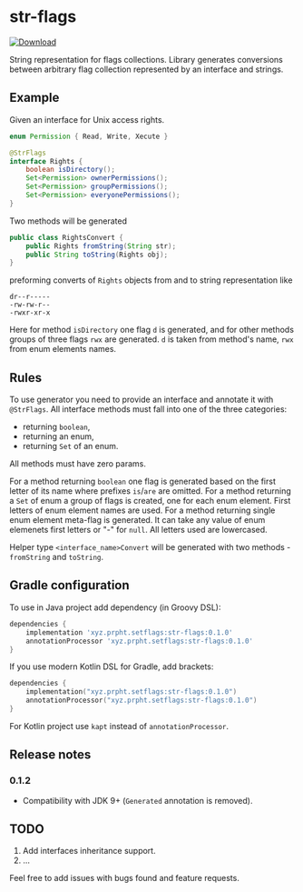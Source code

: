 # str-flags
[ ![Download](https://api.bintray.com/packages/ilyawaisman/maven/str-flags/images/download.svg?version=0.1.2) ](https://bintray.com/ilyawaisman/maven/str-flags/0.1.2/link)

String representation for flags collections. Library generates conversions between arbitrary flag collection represented by an interface and strings.

## Example

Given an interface for Unix access rights.

```java
enum Permission { Read, Write, Xecute }

@StrFlags
interface Rights {
    boolean isDirectory();
    Set<Permission> ownerPermissions();
    Set<Permission> groupPermissions();
    Set<Permission> everyonePermissions();
}
```

Two methods will be generated

```java
public class RightsConvert {
    public Rights fromString(String str); 
    public String toString(Rights obj); 
}
```

preforming converts of `Rights` objects from and to string representation like

```
dr--r-----
-rw-rw-r--
-rwxr-xr-x
```

Here for method `isDirectory` one flag `d` is generated, and for other methods groups of three flags `rwx` are generated.
`d` is taken from method's name, `rwx` from enum elements names.

## Rules

To use generator you need to provide an interface and annotate it with `@StrFlags`.
All interface methods must fall into one of the three categories:
* returning `boolean`,
* returning an enum,
* returning `Set` of an enum.

All methods must have zero params.

For a method returning `boolean` one flag is generated based on the first letter of its name where prefixes `is`/`are` are omitted.
For a method returning a `Set` of enum a group of flags is created, one for each enum element.
First letters of enum element names are used.
For a method returning single enum element meta-flag is generated.
It can take any value of enum elemenets first letters or "-" for `null`.
All letters used are lowercased.

Helper type `<interface_name>Convert` will be generated with two methods - `fromString` and `toString`.

## Gradle configuration

To use in Java project add dependency (in Groovy DSL):

```groovy
dependencies {
    implementation 'xyz.prpht.setflags:str-flags:0.1.0'
    annotationProcessor 'xyz.prpht.setflags:str-flags:0.1.0'
}
```

If you use modern Kotlin DSL for Gradle, add brackets:    

```kotlin
dependencies {
    implementation("xyz.prpht.setflags:str-flags:0.1.0")
    annotationProcessor("xyz.prpht.setflags:str-flags:0.1.0")
}
```

For Kotlin project use `kapt` instead of `annotationProcessor`.

## Release notes

### 0.1.2

* Compatibility with JDK 9+ (`Generated` annotation is removed).  

## TODO

1. Add interfaces inheritance support.
2. ...

Feel free to add issues with bugs found and feature requests.
